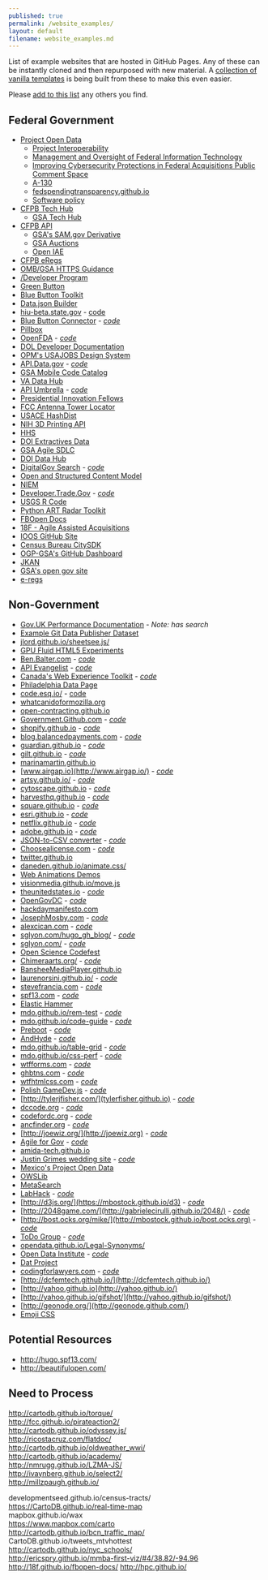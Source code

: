 ```yaml
---
published: true
permalink: /website_examples/
layout: default
filename: website_examples.md
---
```

  
List of example websites that are hosted in GitHub Pages.  Any of these can be instantly cloned and then repurposed with new material.  A [collection of vanilla templates](http://usg-website-templates.github.io/) is being built from these to make this even easier.  

Please [add to this list](https://github.com/GSA/Open-Data-Collaboration-Sandbox/edit/gh-pages/website_examples.md) any others you find.  

## Federal Government 

* [Project Open Data](http://project-open-data.github.io)    
  * [Project Interoperability](http://project-interoperability.github.io) 
  * [Management and Oversight of Federal Information Technology](https://management.cio.gov/)
  * [Improving Cybersecurity Protections in Federal Acquisitions Public Comment Space](https://policy.cio.gov/)
  * [A-130](https://a130.cio.gov/)
  * [fedspendingtransparency.github.io](http://fedspendingtransparency.github.io/)
  * [Software policy](https://software.cio.gov/)
* [CFPB Tech Hub](http://cfpb.github.io)  
  * [GSA Tech Hub](https://gsa.github.io)
* [CFPB API](http://cfpb.github.io/api/hmda/)
  * [GSA's SAM.gov Derivative](http://gsa.github.io/sam_api/sam/)
  * [GSA Auctions]()
  * [Open IAE](http://gsa.github.io/openIAE/)
* [CFPB eRegs](http://eregs.github.io/eregulations/)
* [OMB/GSA HTTPS Guidance](https://https.cio.gov/)
* [/Developer Program](http://18f.github.io/API-All-the-X/)  
* [Green Button](http://green-button.github.io)  
* [Blue Button Toolkit](http://blue-button.github.io/)  
* [Data.json Builder](https://project-open-data.cio.gov/datajson-builder/)
* [hiu-beta.state.gov](http://hiu-beta.state.gov/) - [code](https://github.com/state-hiu/hiu.state.gov)
* [Blue Button Connector](http://bluebuttonconnector.healthit.gov/) - *[code](https://github.com/blue-button/connector/tree/gh-pages)*
* [Pillbox](https://hhs.github.io/pillbox/)  
* [OpenFDA](http://open.fda.gov/) - *[code](https://github.com/FDA/open.fda.gov)*    
* [DOL Developer Documentation](http://usdepartmentoflabor.github.io/DOLAPI/)
* [OPM's USAJOBS Design System](http://usajobs.github.io/design-system/getting-started/)
* [API.Data.gov](http://api.data.gov/) - *[code](https://github.com/GSA/api.data.gov)*  
* [GSA Mobile Code Catalog](http://gsa.github.io/Mobile-Code-Catalog/) 
* [VA Data Hub](http://va-data.github.io/va-developer/)
* [API Umbrella](http://nrel.github.io/api-umbrella/) - *[code](https://github.com/NREL/api-umbrella/tree/gh-pages)*
* [Presidential Innovation Fellows](http://presidential-innovation-fellows.github.io)
* [FCC Antenna Tower Locator](http://fcc.github.io/am-tower-locator/)
* [USACE HashDist](http://hashdist.github.io/)
* [NIH 3D Printing API](http://niaid.github.io/3dpx_api/)
* [HHS](http://hhs.github.io)
* [DOI Extractives Data](http://18f.github.io/doi-extractives-data/)
* [GSA Agile SDLC](https://gsa.github.io/tsd-agile-sdlc/)
* [DOI Data Hub](http://usinterior.github.io/doi-data-hub/)
* [DigitalGov Search](http://search.digitalgov.gov/) - *[code](https://github.com/GSA/search.digitalgov.gov)*
* [Open and Structured Content Model](http://gsa.github.io/Open-And-Structured-Content-Models/)
* [NIEM](http://niem.github.io)
* [Developer.Trade.Gov](http://developer.trade.gov/) - *[code](https://github.com/InternationalTradeAdministration/developerportal)*
* [USGS R Code](http://usgs-r.github.io/)
* [Python ART Radar Toolkit](http://arm-doe.github.io/pyart/)
* [FBOpen Docs](http://18f.github.io/fbopen/)
* [18F - Agile Assisted Acquisitions](http://18f.github.io/aaa/)
* [IOOS GitHub Site](http://ioos.github.io/)
* [Census Bureau CitySDK](http://uscensusbureau.github.io/citysdk/)
* [OGP-GSA's GitHub Dashboard](http://gsa.github.io/github-federal-stats/)
* [JKAN](http://gsa.github.io/jkan/)
* [GSA's open gov site](https://gsa.github.io/opengovplan/newflagship/)
* [e-regs](https://eregs.github.io/)

## Non-Government 

* [Gov.UK Performance Documentation](http://alphagov.github.io/performanceplatform-documentation) - _Note: has search_
* [Example Git Data Publisher Dataset](http://git-data-publisher.github.io/Transactions-over-25-000-in-the-Foreign-and-Commonwealth-Office/)
* [jlord.github.io/sheetsee.js/](http://jlord.github.io/sheetsee.js/)
* [GPU Fluid HTML5 Experiments](http://haxiomic.github.io/GPU-Fluid-Experiments/html5/)
* [Ben.Balter.com](http://ben.balter.com) - *[code](https://github.com/benbalter/benbalter.github.com)*  
* [API Evangelist](http://www.apievangelist.com) - *[code](https://github.com/kinlane/api-evangelist)*  
* [Canada's Web Experience Toolkit](http://wet-boew.github.io/wet-boew/index-en.html) - *[code](https://github.com/wet-boew/wet-boew)*
* [Philadelphia Data Page](http://cityofphiladelphia.github.io/slash-data/)
* [code.esq.io/](http://code.esq.io/) - [code](https://github.com/vzvenyach/vzvenyach.github.io)
* [whatcanidoformozilla.org](http://whatcanidoformozilla.org)  
* [open-contracting.github.io](http://open-contracting.github.io/)
* [Government.Github.com](https://government.github.com/) - *[code](https://github.com/github/government.github.com)*
* [shopify.github.io](http://shopify.github.io/) - *[code](https://github.com/Shopify/shopify.github.com)*
* [blog.balancedpayments.com](http://blog.balancedpayments.com) - *[code](https://github.com/balanced/balanced.github.com)*
* [guardian.github.io](http://guardian.github.io/developers/) - *[code](https://github.com/guardian/guardian.github.com)*
* [gilt.github.io](http://gilt.github.io/) - *[code](https://github.com/gilt/gilt.github.com)*
* [marinamartin.github.io](marinamartin.github.io)
* [www.airgap.io](http://www.airgap.io/) - *[code](http://airgap.github.io)*
* [artsy.github.io/](http://artsy.github.io/) - *[code](https://github.com/artsy/artsy.github.com)*
* [cytoscape.github.io](http://cytoscape.github.io/) - *[code](https://github.com/cytoscape/cytoscape.github.com)*
* [harvesthq.github.io](http://harvesthq.github.com) - *[code](https://github.com/harvesthq/harvesthq.github.com)*
* [square.github.io](http://square.github.io/) - *[code](https://github.com/square/square.github.io)*
* [esri.github.io](http://esri.github.io/) - *[code](https://github.com/Esri/esri.github.com)*
* [netflix.github.io](http://netflix.github.io/) - *[code](https://github.com/Netflix/netflix.github.com)*
* [adobe.github.io](http://adobe.github.io) - *[code](https://github.com/adobe/adobe.github.com)*
* [JSON-to-CSV converter](http://konklone.io/json/) - *[code](https://github.com/konklone/json)*
* [Choosealicense.com](http://choosealicense.com/) - *[code](https://github.com/github/choosealicense.com)*
* [twitter.github.io](http://twitter.github.io/)  
* [daneden.github.io/animate.css/](http://daneden.github.io/animate.css/)
* [Web Animations Demos](http://web-animations.github.io/web-animations-demos/)
* [visionmedia.github.io/move.js](http://visionmedia.github.io/move.js/)
* [theunitedstates.io](http://theunitedstates.io) - *[code](https://github.com/unitedstates/)*
* [OpenGovDC](https://developmentseed.github.io/OpenGovDC.com) - *[code](https://github.com/developmentseed/OpenGovDC.com)*
* [hackdaymanifesto.com](http://hackdaymanifesto.github.com)
* [JosephMosby.com](http://josephmosby.com/) - *[code](https://github.com/josephmosby/josephmosby.com)*  
* [alexcican.com](http://alexcican.com)  - *[code](https://github.com/alexcican/alexcican.github.com)*  
* [sglyon.com/hugo_gh_blog/](http://sglyon.com/hugo_gh_blog/) - *[code](https://github.com/spencerlyon2/hugo_gh_blog)*  
* [sglyon.com/](http://sglyon.com/) - *[code](https://github.com/spencerlyon2/spencerlyon2.github.io)*  
* [Open Science Codefest](http://nceas.github.io/open-science-codefest/)
* [Chimeraarts.org/](http://chimeraarts.org/)  - *[code](https://github.com/chimera/chimeraarts.org)*   
* [BansheeMediaPlayer.github.io](http://BansheeMediaPlayer.github.io)  
* [laurenorsini.github.io/](http://laurenorsini.github.io/)  - *[code]()*  
* [stevefrancia.com](http://stevefrancia.com/)  - *[code](https://github.com/spf13/spf13.github.com)*  
* [spf13.com](http://spf13.com/)  - *[code](https://github.com/spf13/spf13.com)*  
* [Elastic Hammer](http://andrewvc.github.io/elastic-hammer/)
* [mdo.github.io/rem-test](http://mdo.github.io/rem-test/)  - *[code](http://mdo.github.io/rem-test/)*  
* [mdo.github.io/code-guide](http://mdo.github.io/code-guide/)  - *[code](https://github.com/mdo/code-guide)*  
* [Preboot](http://getpreboot.com/) - *[code](https://github.com/mdo/preboot/tree/gh-pages)*
* [AndHyde](http://andhyde.com/) - *[code](https://github.com/mdo/hyde/tree/gh-pages)*
* [mdo.github.io/table-grid](http://mdo.github.io/table-grid/) - *[code](https://github.com/mdo/table-grid)*
* [mdo.github.io/css-perf](http://mdo.github.io/css-perf/) - *[code](https://github.com/mdo/css-perf)*
* [wtfforms.com](http://wtfforms.com/) - *[code](https://github.com/mdo/wtf-forms/tree/gh-pages)*
* [ghbtns.com](http://ghbtns.com/) - *[code](https://github.com/mdo/github-buttons/tree/gh-pages)*
* [wtfhtmlcss.com](http://wtfhtmlcss.com/) - *[code](https://github.com/mdo/wtf-html-css)*
* [Polish GameDev.js](http://polish.gamedevjs.com/) - *[code](https://github.com/EnclaveGames/Polish-Gamedevjs)*
* [http://tylerjfisher.com/](tylerfisher.github.io) - *[code](tylerfisher.github.io)*
* [dccode.org](http://dccode.org/) - *[code](https://github.com/openlawdc/openlawdc.github.com)*
* [codefordc.org](http://codefordc.org/) - *[code](https://github.com/codefordc/codefordc-2.0)*
* [ancfinder.org](http://ancfinder.org/) - *[code](https://github.com/codefordc/ancbrigade)*
* [http://joewiz.org/](http://joewiz.org) - *[code](https://github.com/joewiz/joewiz.github.io)*
* [Agile for Gov](http://www.agileforgov.org/) - *[code](https://github.com/agileforgov/agileforgov.github.io)*
* [amida-tech.github.io](http://amida-tech.github.io)
* [Justin Grimes wedding site](http://justgrimes.github.io/wedding/) - *[code](https://github.com/justgrimes/wedding)*
* [Mexico's Project Open Data](http://mxabierto.github.io/iniciativa-datos-abiertos/)
* [OWSLib](http://geopython.github.io/OWSLib/)
* [MetaSearch](http://geopython.github.io/MetaSearch/)
* [LabHack](http://www.labhack.org/) - *[code](https://www.github.com/codefordayton/labhack)*
* [http://d3js.org/](https://mbostock.github.io/d3) - *[code](https://github.com/mbostock/d3)*
* [http://2048game.com/](http://gabrielecirulli.github.io/2048/) - *[code](http://github.com/gabrielecirulli/2048/)*
* [http://bost.ocks.org/mike/](http://mbostock.github.io/bost.ocks.org) - *[code](https://github.com/mbostock/bost.ocks.org)*
* [ToDo Group](https://todogroup.github.io) - *[code](https://github.com/todogroup/todogroup.github.io)*
* [opendata.github.io/Legal-Synonyms/](http://opendata.github.io/Legal-Synonyms/)
* [Open Data Institute](https://usodi.org/) - *[code](https://github.com/opendata/usodi.org)*
* [Dat Project](http://datproject.github.io/website/)
* [codingforlawyers.com](http://codingforlawyers.com/) - *[code](https://github.com/vzvenyach/codingforlawyers)*
* [http://dcfemtech.github.io/](http://dcfemtech.github.io/)
* [http://yahoo.github.io](http://yahoo.github.io/)
* [http://yahoo.github.io/gifshot/](http://yahoo.github.io/gifshot/)
* [http://geonode.org/](http://geonode.github.com/)
* [Emoji CSS](http://afeld.github.io/emoji-css/)


## Potential Resources

* http://hugo.spf13.com/
* http://beautifulopen.com/

## Need to Process
http://cartodb.github.io/torque/  
http://fcc.github.io/pirateaction2/  
http://cartodb.github.io/odyssey.js/  
http://ricostacruz.com/flatdoc/  
http://cartodb.github.io/oldweather_wwi/  
http://cartodb.github.io/academy/  
http://nmrugg.github.io/LZMA-JS/  
http://ivaynberg.github.io/select2/  
http://millzpaugh.github.io/

developmentseed.github.io/census-tracts/  
https://CartoDB.github.io/real-time-map  
mapbox.github.io/wax  
https://www.mapbox.com/carto  
http://cartodb.github.io/bcn_traffic_map/  
CartoDB.github.io/tweets_mtvhottest  
http://cartodb.github.io/nyc_schools/  
http://ericspry.github.io/mmba-first-viz/#4/38.82/-94.96  
http://18f.github.io/fbopen-docs/
http://hpc.github.io/



